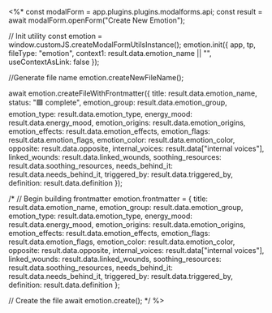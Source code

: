 <%*
const modalForm = app.plugins.plugins.modalforms.api;
const result = await modalForm.openForm("Create New Emotion");

// Init utility
const emotion = window.customJS.createModalFormUtilsInstance();
emotion.init({
  app,
  tp,
  fileType: "emotion",
  context1: result.data.emotion_name || "",
  useContextAsLink: false
});

//Generate file name
emotion.createNewFileName();

await emotion.createFileWithFrontmatter({
title: result.data.emotion_name,
  status: "🟩 complete",
  emotion_group: result.data.emotion_group,
  emotion_type: result.data.emotion_type,
  energy_mood: result.data.energy_mood,
  emotion_origins: result.data.emotion_origins,
  emotion_effects: result.data.emotion_effects,
  emotion_flags: result.data.emotion_flags,
  emotion_color: result.data.emotion_color,
  opposite: result.data.opposite,
  internal_voices: result.data["internal voices"],
  linked_wounds: result.data.linked_wounds,
  soothing_resources: result.data.soothing_resources,
  needs_behind_it: result.data.needs_behind_it,
  triggered_by: result.data.triggered_by,
  definition: result.data.definition
});

/*
// Begin building frontmatter
emotion.frontmatter = {
  title: result.data.emotion_name,
  emotion_group: result.data.emotion_group,
  emotion_type: result.data.emotion_type,
  energy_mood: result.data.energy_mood,
  emotion_origins: result.data.emotion_origins,
  emotion_effects: result.data.emotion_effects,
  emotion_flags: result.data.emotion_flags,
  emotion_color: result.data.emotion_color,
  opposite: result.data.opposite,
  internal_voices: result.data["internal voices"],
  linked_wounds: result.data.linked_wounds,
  soothing_resources: result.data.soothing_resources,
  needs_behind_it: result.data.needs_behind_it,
  triggered_by: result.data.triggered_by,
  definition: result.data.definition
};

// Create the file
await emotion.create();
*/
%>
